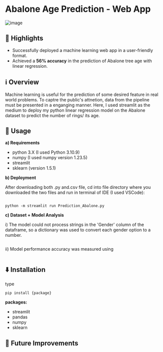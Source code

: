 # Abalone Age Prediction - Web App

![image](https://github.com/user-attachments/assets/efad605c-5df4-41b3-bae3-cc54e7a5605d)


## 🌟 Highlights

* Successfully deployed a machine learning web app in a user-friendly format.
* Achieved a **56% accuracy** in the prediction of Abalone tree age with linear regression.

## ℹ️ Overview

Machine learning is useful for the prediction of some desired feature in real world problems. To captre the public's attnetion, data from the pipeline must be presented in a enganging manner. Here, I used streamlit as the medium to deploy my python linear regression model on the Abalone dataset to predict the number of rings/ its age.

## 🚀 Usage

**a) Requirements**
* python 3.X (I used Python 3.10.9)
* numpy (I used numpy version 1.23.5)
* streamlit
* sklearn (version 1.5.1)

**b) Deployment**

After downloading both .py and.csv file, cd into file directory where you downloaded the two files and run in terminal of IDE (I used VSCode):

```

python -m streamlit run Prediction_Abalone.py

```
**c) Dataset + Model Analysis**

  i) The model could not process strings in the 'Gender' column of the dataframe, so a dictionary was used to convert each gender option to a number.

```

```

  ii) Model performance accuracy was measured using

```

```


## ⬇️ Installation

type 
```
pip install {package}
```

**packages:**

* streamlit
* pandas
* numpy
* sklearn


## 💭 Future Improvements


